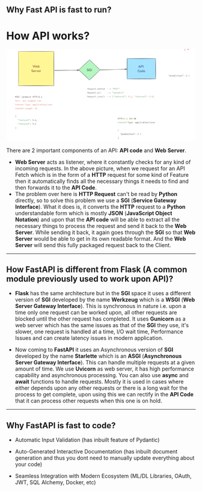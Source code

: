 ## Why Fast API is fast to run?


# How API works?

![alt text](image.png)

There are 2 important components of an API: **API code** and **Web Server**.
- **Web Server** acts as listener, where it constantly checks for any kind of incoming requests. In the above picture, when we request for an API Fetch which is in the form of a **HTTP** request for some kind of Feature then it automatically finds all the necessary things it needs to find and then forwards it to the **API Code**.
- The problem over here is **HTTP Request** can't be read by **Python** directly, so to solve this problem we use a **SGI** (**Service Gateway Interface**). What it does is, it converts the **HTTP** request to a **Python** understandable form which is mostly **JSON** (**JavaScript Object Notation**) and upon that the **API code** will be able to extract all the necessary things to process the request and send it back to the **Web Server**. While sending it back, it again goes through the **SGI** so that **Web Server** would be able to get in its own readable format. And the **Web Server** will send this fully packaged request back to the Client.

<hr>

## How FastAPI is different from Flask (A common module previously used to work upon API)?

- **Flask** has the same architecture but in the **SGI** space it uses a different version of **SGI** developed by the name **Werkzeug** which is a **WSGI** (**Web Server Gateway Interface**). This is synchronous in nature i.e. upon a time only one request can be worked upon, all other requests are blocked until the other request has completed. It uses **Gunicorn** as a web server which has the same issues as that of the **SGI** they use, it's slower, one request is handled at a time, I/O wait time, Performance Issues and can create latency issues in modern application.

- Now coming to **FastAPI** it uses an Asynchronous version of **SGI** developed by the name **Starlette** which is an **ASGI** (**Asynchronous Server Gateway Interface**). This can handle multiple requests at a given amount of time. We use **Uvicorn** as web server, it has high performance capability and asynchronous processing. You can also use **async** and **await** functions to handle requests. Mostly it is used in cases where either depends upon any other requests or there is a long wait for the process to get complete, upon using this we can rectify in the **API Code** that it can process other requests when this one is on hold.

<hr>

## Why FastAPI is fast to code?

- Automatic Input Validation (has inbuilt feature of Pydantic)

- Auto-Generated Interactive Documentation (has inbuilt document generation and thus you dont need to manually update everything about your code)

- Seamless Integration with Modern Ecosystem (ML/DL Libraries, OAuth, JWT, SQL Alchemy, Docker, etc)